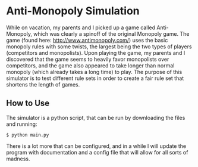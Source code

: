 # Anti-Monopoly Simulation

While on vacation, my parents and I picked up a game called Anti-Monopoly, which was clearly a spinoff of the original Monopoly game.  The game (found here: http://www.antimonopoly.com/) uses the basic monopoly rules with some twists, the largest being the two types of players (competitors and monopolists).  Upon playing the game, my parents and I discovered that the game seems to heavily favor monopolists over competitors, and the game also appeared to take longer than normal monopoly (which already takes a long time) to play. The purpose of this simulator is to test different rule sets in order to create a fair rule set that shortens the length of games.

## How to Use
The simulator is a python script, that can be run by downloading the files and running:

`$ python main.py`

There is a lot more that can be configured, and in a while I will update the program with documentation and a config file that will allow for all sorts of madness.

